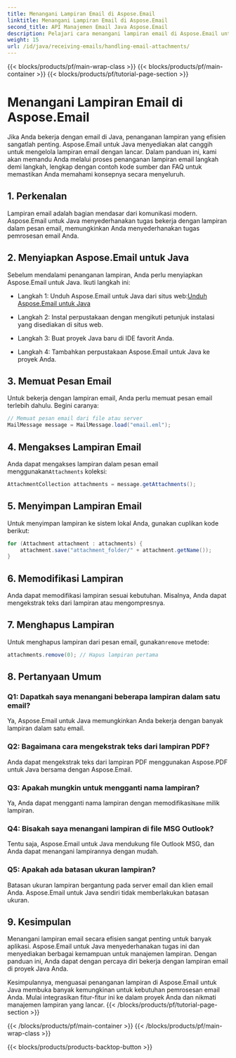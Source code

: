 ```yaml
---
title: Menangani Lampiran Email di Aspose.Email
linktitle: Menangani Lampiran Email di Aspose.Email
second_title: API Manajemen Email Java Aspose.Email
description: Pelajari cara menangani lampiran email di Aspose.Email untuk Java. Panduan langkah demi langkah dengan kode sumber dan FAQ untuk manajemen lampiran email yang efisien.
weight: 15
url: /id/java/receiving-emails/handling-email-attachments/
---
```


{{< blocks/products/pf/main-wrap-class >}}
{{< blocks/products/pf/main-container >}}
{{< blocks/products/pf/tutorial-page-section >}}

# Menangani Lampiran Email di Aspose.Email


Jika Anda bekerja dengan email di Java, penanganan lampiran yang efisien sangatlah penting. Aspose.Email untuk Java menyediakan alat canggih untuk mengelola lampiran email dengan lancar. Dalam panduan ini, kami akan memandu Anda melalui proses penanganan lampiran email langkah demi langkah, lengkap dengan contoh kode sumber dan FAQ untuk memastikan Anda memahami konsepnya secara menyeluruh.

## 1. Perkenalan

Lampiran email adalah bagian mendasar dari komunikasi modern. Aspose.Email untuk Java menyederhanakan tugas bekerja dengan lampiran dalam pesan email, memungkinkan Anda menyederhanakan tugas pemrosesan email Anda.

## 2. Menyiapkan Aspose.Email untuk Java

Sebelum mendalami penanganan lampiran, Anda perlu menyiapkan Aspose.Email untuk Java. Ikuti langkah ini:

-  Langkah 1: Unduh Aspose.Email untuk Java dari situs web:[Unduh Aspose.Email untuk Java](https://releases.aspose.com/email/java/)

- Langkah 2: Instal perpustakaan dengan mengikuti petunjuk instalasi yang disediakan di situs web.

- Langkah 3: Buat proyek Java baru di IDE favorit Anda.

- Langkah 4: Tambahkan perpustakaan Aspose.Email untuk Java ke proyek Anda.

## 3. Memuat Pesan Email

Untuk bekerja dengan lampiran email, Anda perlu memuat pesan email terlebih dahulu. Begini caranya:

```java
// Memuat pesan email dari file atau server
MailMessage message = MailMessage.load("email.eml");
```

## 4. Mengakses Lampiran Email

 Anda dapat mengakses lampiran dalam pesan email menggunakan`Attachments` koleksi:

```java
AttachmentCollection attachments = message.getAttachments();
```

## 5. Menyimpan Lampiran Email

Untuk menyimpan lampiran ke sistem lokal Anda, gunakan cuplikan kode berikut:

```java
for (Attachment attachment : attachments) {
    attachment.save("attachment_folder/" + attachment.getName());
}
```

## 6. Memodifikasi Lampiran

Anda dapat memodifikasi lampiran sesuai kebutuhan. Misalnya, Anda dapat mengekstrak teks dari lampiran atau mengompresnya.

## 7. Menghapus Lampiran

 Untuk menghapus lampiran dari pesan email, gunakan`remove` metode:

```java
attachments.remove(0); // Hapus lampiran pertama
```

## 8. Pertanyaan Umum

### Q1: Dapatkah saya menangani beberapa lampiran dalam satu email?

Ya, Aspose.Email untuk Java memungkinkan Anda bekerja dengan banyak lampiran dalam satu email.

### Q2: Bagaimana cara mengekstrak teks dari lampiran PDF?

Anda dapat mengekstrak teks dari lampiran PDF menggunakan Aspose.PDF untuk Java bersama dengan Aspose.Email.

### Q3: Apakah mungkin untuk mengganti nama lampiran?

 Ya, Anda dapat mengganti nama lampiran dengan memodifikasi`Name` milik lampiran.

### Q4: Bisakah saya menangani lampiran di file MSG Outlook?

Tentu saja, Aspose.Email untuk Java mendukung file Outlook MSG, dan Anda dapat menangani lampirannya dengan mudah.

### Q5: Apakah ada batasan ukuran lampiran?

Batasan ukuran lampiran bergantung pada server email dan klien email Anda. Aspose.Email untuk Java sendiri tidak memberlakukan batasan ukuran.

## 9. Kesimpulan

Menangani lampiran email secara efisien sangat penting untuk banyak aplikasi. Aspose.Email untuk Java menyederhanakan tugas ini dan menyediakan berbagai kemampuan untuk manajemen lampiran. Dengan panduan ini, Anda dapat dengan percaya diri bekerja dengan lampiran email di proyek Java Anda.

Kesimpulannya, menguasai penanganan lampiran di Aspose.Email untuk Java membuka banyak kemungkinan untuk kebutuhan pemrosesan email Anda. Mulai integrasikan fitur-fitur ini ke dalam proyek Anda dan nikmati manajemen lampiran yang lancar.
{{< /blocks/products/pf/tutorial-page-section >}}

{{< /blocks/products/pf/main-container >}}
{{< /blocks/products/pf/main-wrap-class >}}

{{< blocks/products/products-backtop-button >}}
